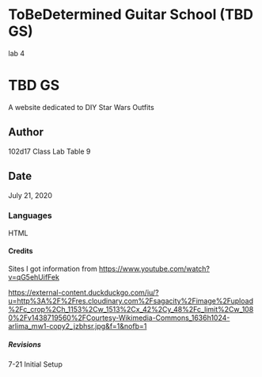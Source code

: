 # ToBeDetermined Guitar School (TBD GS)

lab 4
# TBD GS

A website dedicated to DIY Star Wars Outfits

## Author

102d17 Class Lab Table 9

## Date

July 21, 2020

### Languages

HTML

#### Credits

Sites I got information from
https://www.youtube.com/watch?v=qG5ehUifFek

https://external-content.duckduckgo.com/iu/?u=http%3A%2F%2Fres.cloudinary.com%2Fsagacity%2Fimage%2Fupload%2Fc_crop%2Ch_1153%2Cw_1513%2Cx_42%2Cy_48%2Fc_limit%2Cw_1080%2Fv1438719560%2FCourtesy-Wikimedia-Commons_1636h1024-arlima_mw1-copy2_jzbhsr.jpg&f=1&nofb=1



##### Revisions

7-21 Initial Setup